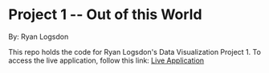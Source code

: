 # Project 1 -- Out of this World
By: Ryan Logsdon

This repo holds the code for Ryan Logsdon's Data Visualization Project 1. To access the live application, follow this link:
[Live Application](https://rlogsdon7.github.io/Data_Visualizations/)
